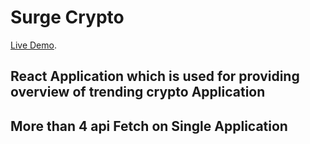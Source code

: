 

# Surge Crypto

 [Live Demo](https://abhi5157.github.io/Surge-crypto/).

## React Application which is used for providing overview of trending crypto Application
## More than 4 api Fetch on Single Application
